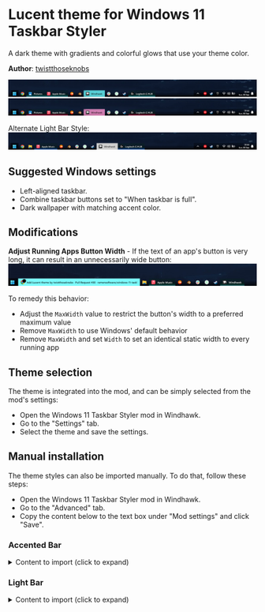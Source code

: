 # Lucent theme for Windows 11 Taskbar Styler

A dark theme with gradients and colorful glows that use your theme color.

**Author**: [twistthoseknobs](https://github.com/twistthoseknobs)

![Screenshot](screenshot.png) \
![Screenshot](screenshot_red.png)

Alternate Light Bar Style: \
![Screenshot](screenshot_light.png)

## Suggested Windows settings

* Left-aligned taskbar.
* Combine taskbar buttons set to "When taskbar is full".
* Dark wallpaper with matching accent color.

## Modifications

**Adjust Running Apps Button Width** - If the text of an app's button is very long, it can result in an unnecessarily wide button: \
![Wide button](wide_button.png)

To remedy this behavior:
- Adjust the `MaxWidth` value to restrict the button's width to a preferred maximum value
- Remove `MaxWidth` to use Windows' default behavior
- Remove `MaxWidth` and set `Width` to set an identical static width to every running app

## Theme selection

The theme is integrated into the mod, and can be simply selected from the mod's
settings:

* Open the Windows 11 Taskbar Styler mod in Windhawk.
* Go to the "Settings" tab.
* Select the theme and save the settings.

## Manual installation

The theme styles can also be imported manually. To do that, follow these steps:

* Open the Windows 11 Taskbar Styler mod in Windhawk.
* Go to the "Advanced" tab.
* Copy the content below to the text box under "Mod settings" and click "Save".

### Accented Bar
<details>
<summary>Content to import (click to expand)</summary>

```json
{
  "controlStyles[0].target": "Rectangle#BackgroundFill",
  "controlStyles[0].styles[0]": "Fill:=<LinearGradientBrush StartPoint=\"0,0\" EndPoint=\"0,1\"><GradientStop Color=\"#00000000\" Offset=\"0.3\" /><GradientStop Color=\"#AA000000\" Offset=\"0.9\" /></LinearGradientBrush>",
  "controlStyles[1].target": "Taskbar.TaskListLabeledButtonPanel@RunningIndicatorStates > Rectangle#RunningIndicator",
  "controlStyles[1].styles[0]": "Fill=Transparent",
  "controlStyles[2].target": "Rectangle#BackgroundStroke",
  "controlStyles[2].styles[0]": "Visibility=Collapsed",
  "controlStyles[3].target": "Taskbar.TaskListLabeledButtonPanel@RunningIndicatorStates > Border#BackgroundElement",
  "controlStyles[3].styles[0]": "CornerRadius=15",
  "controlStyles[3].styles[1]": "Background@ActiveRunningIndicator:=<SolidColorBrush Color=\"{ThemeResource SystemAccentColorLight3}\"/>",
  "controlStyles[3].styles[2]": "Background@InactiveRunningIndicator:=<LinearGradientBrush StartPoint=\"0,0.5\" EndPoint=\"0,1\"><GradientStop Color=\"#3300290c\" Offset=\"0.1\" /><GradientStop Color=\"{ThemeResource SystemAccentColorDark2}\" Offset=\"0.9\" /><GradientStop Color=\"#AAFFFFFF\" Offset=\"1.0\" /></LinearGradientBrush>",
  "controlStyles[3].styles[3]": "Margin@ActiveRunningIndicator=-4",
  "controlStyles[3].styles[4]": "Margin=0,-1,0,-1",
  "controlStyles[3].styles[5]": "CornerRadius@ActiveRunningIndicator=2",
  "controlStyles[3].styles[6]": "CornerRadius@InactiveRunningIndicator=0",
  "controlStyles[3].styles[7]": "Margin@InactiveRunningIndicator=-4",
  "controlStyles[3].styles[8]": "Margin@RequestingAttentionRunningIndicator=0,-4,0,-4",
  "controlStyles[3].styles[9]": "CornerRadius@RequestingAttentionRunningIndicator=2",
  "controlStyles[4].target": "Taskbar.TaskListLabeledButtonPanel@CommonStates > TextBlock#LabelControl",
  "controlStyles[4].styles[0]": "Foreground@ActiveNormal=Black",
  "controlStyles[4].styles[1]": "Foreground@ActivePointerOver=Black",
  "controlStyles[4].styles[2]": "MaxWidth=450",
  "controlStyles[4].styles[3]": "Margin=0,0,3,0",
  "controlStyles[5].styles[1]": "Margin=0,0,0,2",
  "controlStyles[5].styles[2]": "CornerRadius=0",
  "controlStyles[5].target": "SystemTray.SystemTrayFrame > Grid",
  "controlStyles[5].styles[0]": "Background:=<LinearGradientBrush StartPoint=\"0,0\" EndPoint=\"0,1\"><GradientStop Color=\"#50000000\" Offset=\"0.3\" /><GradientStop Color=\"#EE000000\" Offset=\"0.9\" /></LinearGradientBrush>",
  "controlStyles[6].target": "SystemTray.ChevronIconView",
  "controlStyles[6].styles[0]": "Padding=20",
  "controlStyles[7].target": "SystemTray.NotifyIconView#NotifyItemIcon",
  "controlStyles[7].styles[0]": "Padding=2",
  "controlStyles[8].target": "Taskbar.ExperienceToggleButton#LaunchListButton[AutomationProperties.AutomationId=StartButton] > Taskbar.TaskListButtonPanel",
  "controlStyles[8].styles[0]": "Background:=<LinearGradientBrush StartPoint=\"0,0\" EndPoint=\"0,1\"><GradientStop Color=\"#80000000\" Offset=\"0.0\" /><GradientStop Color=\"#FF000000\" Offset=\"1.0\" /></LinearGradientBrush>",
  "controlStyles[8].styles[1]": "Padding=0",
  "controlStyles[8].styles[2]": "CornerRadius=0",
  "controlStyles[8].styles[3]": "Margin=0",
  "controlStyles[9].target": "Grid",
  "controlStyles[9].styles[0]": "RequestedTheme=2",
  "controlStyles[10].target": "Grid#OverflowRootGrid > Border",
  "controlStyles[10].styles[0]": "Background:=<LinearGradientBrush StartPoint=\"0,0.5\" EndPoint=\"0,1\"><GradientStop Color=\"#3300290c\" Offset=\"0.1\" /><GradientStop Color=\"{ThemeResource SystemAccentColorDark2}\" Offset=\"0.9\" /><GradientStop Color=\"#AAFFFFFF\" Offset=\"1.0\" /></LinearGradientBrush>"
}
```
</details>

### Light Bar
<details>
<summary>Content to import (click to expand)</summary>

```json
{
  "controlStyles[0].target": "Rectangle#BackgroundFill",
  "controlStyles[0].styles[0]": "Fill:=<LinearGradientBrush StartPoint=\"0,0\" EndPoint=\"0,1\"><GradientStop Color=\"#00000000\" Offset=\"0.3\" /><GradientStop Color=\"#AA000000\" Offset=\"0.9\" /></LinearGradientBrush>",
  "controlStyles[1].target": "Taskbar.TaskListLabeledButtonPanel@RunningIndicatorStates > Rectangle#RunningIndicator",
  "controlStyles[1].styles[0]": "Fill=Transparent",
  "controlStyles[2].target": "Rectangle#BackgroundStroke",
  "controlStyles[2].styles[0]": "Visibility=Collapsed",
  "controlStyles[3].target": "Taskbar.TaskListLabeledButtonPanel@RunningIndicatorStates > Border#BackgroundElement",
  "controlStyles[3].styles[0]": "CornerRadius=15",
  "controlStyles[3].styles[1]": "Background@ActiveRunningIndicator:=#FCFCFC",
  "controlStyles[3].styles[2]": "Background@InactiveRunningIndicator:=<LinearGradientBrush StartPoint=\"0,0.5\" EndPoint=\"0,1\"><GradientStop Color=\"#3300290c\" Offset=\"0.1\" /><GradientStop Color=\"{ThemeResource SystemAccentColorDark2}\" Offset=\"0.9\" /><GradientStop Color=\"#AAFFFFFF\" Offset=\"1.0\" /></LinearGradientBrush>",
  "controlStyles[3].styles[3]": "Margin@ActiveRunningIndicator=-4",
  "controlStyles[3].styles[4]": "Margin=0,-1,0,-1",
  "controlStyles[3].styles[5]": "CornerRadius@ActiveRunningIndicator=2",
  "controlStyles[3].styles[6]": "CornerRadius@InactiveRunningIndicator=0",
  "controlStyles[3].styles[7]": "Margin@InactiveRunningIndicator=-4",
  "controlStyles[3].styles[8]": "Margin@RequestingAttentionRunningIndicator=0,-4,0,-4",
  "controlStyles[3].styles[9]": "CornerRadius@RequestingAttentionRunningIndicator=2",
  "controlStyles[4].target": "Taskbar.TaskListLabeledButtonPanel@CommonStates > TextBlock#LabelControl",
  "controlStyles[4].styles[0]": "Foreground@ActiveNormal=Black",
  "controlStyles[4].styles[1]": "Foreground@ActivePointerOver=Black",
  "controlStyles[4].styles[2]": "MaxWidth=450",
  "controlStyles[4].styles[3]": "Margin=0,0,3,0",
  "controlStyles[5].styles[1]": "Margin=0,0,0,2",
  "controlStyles[5].styles[2]": "CornerRadius=0",
  "controlStyles[5].target": "SystemTray.SystemTrayFrame > Grid",
  "controlStyles[5].styles[0]": "Background:=<LinearGradientBrush StartPoint=\"0,0\" EndPoint=\"0,1\"><GradientStop Color=\"#50000000\" Offset=\"0.3\" /><GradientStop Color=\"#EE000000\" Offset=\"0.9\" /></LinearGradientBrush>",
  "controlStyles[6].target": "SystemTray.ChevronIconView",
  "controlStyles[6].styles[0]": "Padding=20",
  "controlStyles[7].target": "SystemTray.NotifyIconView#NotifyItemIcon",
  "controlStyles[7].styles[0]": "Padding=2",
  "controlStyles[8].target": "Taskbar.ExperienceToggleButton#LaunchListButton[AutomationProperties.AutomationId=StartButton] > Taskbar.TaskListButtonPanel",
  "controlStyles[8].styles[0]": "Background:=<LinearGradientBrush StartPoint=\"0,0\" EndPoint=\"0,1\"><GradientStop Color=\"#80000000\" Offset=\"0.0\" /><GradientStop Color=\"#FF000000\" Offset=\"1.0\" /></LinearGradientBrush>",
  "controlStyles[8].styles[1]": "Padding=0",
  "controlStyles[8].styles[2]": "CornerRadius=0",
  "controlStyles[8].styles[3]": "Margin=0",
  "controlStyles[9].target": "Grid",
  "controlStyles[9].styles[0]": "RequestedTheme=2"
}
```
</details>
